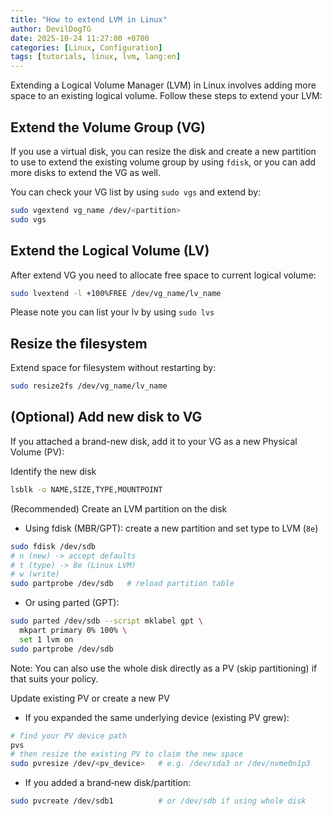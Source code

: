 ```yaml
---
title: "How to extend LVM in Linux"
author: DevilDogTG
date: 2025-10-24 11:27:00 +0700
categories: [Linux, Configuration]
tags: [tutorials, linux, lvm, lang:en]
---
```


Extending a Logical Volume Manager (LVM) in Linux involves adding more space to an existing logical volume. Follow these steps to extend your LVM:

## Extend the Volume Group (VG)

If you use a virtual disk, you can resize the disk and create a new partition to use to extend the existing volume group by using `fdisk`, or you can add more disks to extend the VG as well.

You can check your VG list by using `sudo vgs` and extend by:

```sh
sudo vgextend vg_name /dev/<partition>
sudo vgs
```

## Extend the Logical Volume (LV)

After extend VG you need to allocate free space to current logical volume:

```sh
sudo lvextend -l +100%FREE /dev/vg_name/lv_name
```

Please note you can list your lv by using `sudo lvs`

## Resize the filesystem

Extend space for filesystem without restarting by:

```sh
sudo resize2fs /dev/vg_name/lv_name
```

## (Optional) Add new disk to VG


If you attached a brand-new disk, add it to your VG as a new Physical Volume (PV):

Identify the new disk

```sh
lsblk -o NAME,SIZE,TYPE,MOUNTPOINT
```

(Recommended) Create an LVM partition on the disk

- Using fdisk (MBR/GPT): create a new partition and set type to LVM (`8e`)

```sh
sudo fdisk /dev/sdb
# n (new) -> accept defaults
# t (type) -> 8e (Linux LVM)
# w (write)
sudo partprobe /dev/sdb   # reload partition table
```

- Or using parted (GPT):

```sh
sudo parted /dev/sdb --script mklabel gpt \ 
  mkpart primary 0% 100% \ 
  set 1 lvm on
sudo partprobe /dev/sdb
```

Note: You can also use the whole disk directly as a PV (skip partitioning) if that suits your policy.

Update existing PV or create a new PV

- If you expanded the same underlying device (existing PV grew):

```sh
# find your PV device path
pvs
# then resize the existing PV to claim the new space
sudo pvresize /dev/<pv_device>   # e.g. /dev/sda3 or /dev/nvme0n1p3
```

- If you added a brand‑new disk/partition:

```sh
sudo pvcreate /dev/sdb1          # or /dev/sdb if using whole disk
```